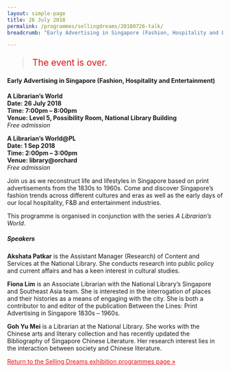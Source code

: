 ```yaml
---
layout: simple-page
title: 26 July 2018
permalink: /programmes/sellingdreams/20180726-talk/
breadcrumb: "Early Advertising in Singapore (Fashion, Hospitality and Entertainment)"

---
```


<blockquote style="color: #E21216; font-size: 150%;">The event is over.</blockquote>

<h4>Early Advertising in Singapore (Fashion, Hospitality and Entertainment)</h4>

__A Librarian’s World__<br>
__Date: 26 July 2018__<br>
__Time: 7:00pm – 8:00pm__<br>
__Venue: Level 5, Possibility Room, National Library Building__<br>
_Free admission_

__A Librarian’s World@PL__<br>
__Date: 1 Sep 2018__<br>
__Time: 2:00pm – 3:00pm__<br>
__Venue: library@orchard__<br>
_Free admission_

Join us as we reconstruct life and lifestyles in Singapore based on print advertisements from the 1830s to 1960s. Come and discover Singapore’s fashion trends across different cultures and eras as well as the early days of our local hospitality, F&B and entertainment industries.

This programme is organised in conjunction with the series _A Librarian’s World_.

##### Speakers
__Akshata Patkar__ is the Assistant Manager (Research) of Content and Services at the National Library. She conducts research into public policy and current affairs and has a keen interest in cultural studies.

__Fiona Lim__ is an Associate Librarian with the National Library’s Singapore and Southeast Asia team. She is interested in the interrogation of places and their histories as a means of engaging with the city. She is both a contributor to and editor of the publication Between the Lines: Print Advertising in Singapore 1830s – 1960s.

__Goh Yu Mei__ is a Librarian at the National Library. She works with the Chinese arts and literary collection and has recently updated the Bibliography of Singapore Chinese Literature. Her research interest lies in the interaction between society and Chinese literature.

<a href="/exhibitions/past-exhibitions/sellingdreams/programmes/" style="color:#E21216;">Return to the Selling Dreams exhibition programmes page &#187;</a>
